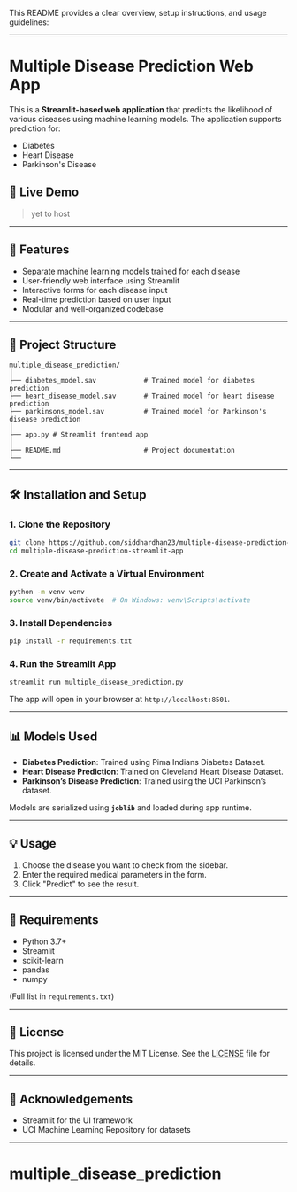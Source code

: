 This README provides a clear overview, setup instructions, and usage guidelines:

---

# Multiple Disease Prediction Web App

This is a **Streamlit-based web application** that predicts the likelihood of various diseases using machine learning models. The application supports prediction for:

* Diabetes
* Heart Disease
* Parkinson's Disease

## 🚀 Live Demo

> yet to host

---

## 🧠 Features

* Separate machine learning models trained for each disease
* User-friendly web interface using Streamlit
* Interactive forms for each disease input
* Real-time prediction based on user input
* Modular and well-organized codebase

---

## 📁 Project Structure

```
multiple_disease_prediction/
│
├── diabetes_model.sav            # Trained model for diabetes prediction
├── heart_disease_model.sav       # Trained model for heart disease prediction
├── parkinsons_model.sav          # Trained model for Parkinson's disease prediction
│
├── app.py # Streamlit frontend app
│
├── README.md                     # Project documentation
└──
```

---

## 🛠️ Installation and Setup

### 1. Clone the Repository

```bash
git clone https://github.com/siddhardhan23/multiple-disease-prediction-streamlit-app.git
cd multiple-disease-prediction-streamlit-app
```

### 2. Create and Activate a Virtual Environment

```bash
python -m venv venv
source venv/bin/activate  # On Windows: venv\Scripts\activate
```

### 3. Install Dependencies

```bash
pip install -r requirements.txt
```

### 4. Run the Streamlit App

```bash
streamlit run multiple_disease_prediction.py
```

The app will open in your browser at `http://localhost:8501`.

---

## 📊 Models Used

* **Diabetes Prediction**: Trained using Pima Indians Diabetes Dataset.
* **Heart Disease Prediction**: Trained on Cleveland Heart Disease Dataset.
* **Parkinson’s Disease Prediction**: Trained using the UCI Parkinson’s dataset.

Models are serialized using **`joblib`** and loaded during app runtime.

---

## 💡 Usage

1. Choose the disease you want to check from the sidebar.
2. Enter the required medical parameters in the form.
3. Click "Predict" to see the result.

---

## 📌 Requirements

* Python 3.7+
* Streamlit
* scikit-learn
* pandas
* numpy

(Full list in `requirements.txt`)

---

## 📜 License

This project is licensed under the MIT License. See the [LICENSE](https://github.com/siddhardhan23/multiple-disease-prediction-streamlit-app/blob/main/LICENSE) file for details.

---

## 🙌 Acknowledgements

* Streamlit for the UI framework
* UCI Machine Learning Repository for datasets

---


# multiple_disease_prediction
